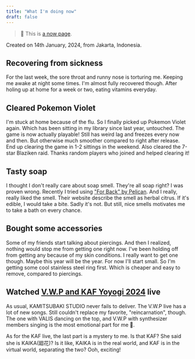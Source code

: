 ```yaml
---
title: "What I'm doing now"
draft: false
---
```


> 🔖 This is [a now page](https://nownownow.com/about).

Created on 14th January, 2024, from Jakarta, Indonesia.

## Recovering from sickness 

For the last week, the sore throat and runny nose is torturing me.
Keeping me awake at night some times.
I'm almost fully recovered though.
After holing up at home for a week or two, eating vitamins everyday.

## Cleared Pokemon Violet

I'm stuck at home because of the flu.
So I finally picked up Pokemon Violet again.
Which has been sitting in my library since last year, untouched.
The game is now actually playable!
Still has weird lag and freezes every now and then.
But otherwise much smoother compared to right after release.
End up clearing the game in 1-2 sittings in the weekend.
Also cleared the 7-star Blaziken raid.
Thanks random players who joined and helped clearing it!


## Tasty soap

I thought I don't really care about soap smell.
They're all soap right?
I was proven wrong.
Recently I tried using ["For Back" by Pelican][for-back].
And I really, really liked the smell.
Their website describe the smell as herbal citrus.
If it's edible, I would take a bite.
Sadly it's not.
But still, nice smells motivates me to take a bath on every chance.

[for-back]: https://pelicansoap.net/Form/Product/ProductDetail.aspx?shop=0&pid=DRACNEBK&vid=DRACNEBK&cat=200211


## Bought some accessories

Some of my friends start talking about piercings.
And then I realized, nothing would stop me from getting one right now.
I've been holding off from getting any because of my skin conditions.
I really want to get one though.
Maybe this year will be the year.
For now I'll start small.
So I'm getting some cool stainless steel ring first.
Which is cheaper and easy to remove, compared to piercings.


## Watched [V.W.P and KAF Yoyogi 2024][yoyogi] live

[yoyogi]: https://yoyogiwars2024.kamitsubaki.jp/

As usual, KAMITSUBAKI STUDIO never fails to deliver.
The V.W.P live has a lot of new songs.
Still couldn't replace my favorite, "reincarnation", though.
The one with VALIS dancing on the top, and V.W.P with synthesizer
members singing is the most emotional part for me 🥹.

As for the KAF live, the last part is a mystery to me.
Is that KAF?
She said she is KAIKA(廻花)?
Is it like, KAIKA is in the real world,
and KAF is in the virtual world,
separating the two?
Ooh, exciting!
